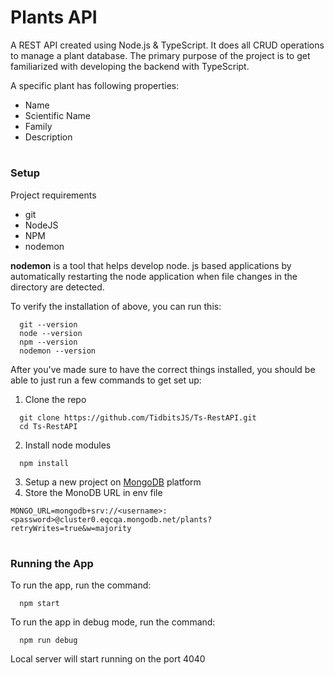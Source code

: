 # Plants API

A REST API created using Node.js & TypeScript. It does all CRUD operations to manage a plant database. The primary purpose of the project is to get familiarized with developing the backend with TypeScript.

A specific plant has following properties:
* Name
* Scientific Name
* Family
* Description

#

### Setup

Project requirements

- git
- NodeJS
- NPM
- nodemon

**nodemon** is a tool that helps develop node. js based applications by automatically restarting the node application when file changes in the directory are detected.

To verify the installation of above, you can run this:

```shell
  git --version
  node --version
  npm --version
  nodemon --version
```

After you've made sure to have the correct things installed, you should be able to just run a few commands to get set up:

1. Clone the repo

```shell
  git clone https://github.com/TidbitsJS/Ts-RestAPI.git
  cd Ts-RestAPI
```

2. Install node modules

```shell
  npm install
```

3. Setup a new project on [MongoDB](https://www.mongodb.com/) platform
4. Store the MonoDB URL in env file

```text
MONGO_URL=mongodb+srv://<username>:<password>@cluster0.eqcqa.mongodb.net/plants?retryWrites=true&w=majority
```

#

### Running the App

To run the app, run the command:

```shell
  npm start
```

To run the app in debug mode, run the command:

```shell
  npm run debug
```

Local server will start running on the port 4040
